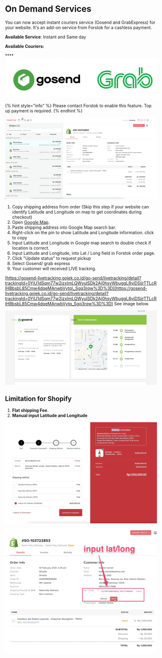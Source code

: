 # On Demand Services

You can now accept instant couriers service \(Gosend and GrabExpress\) for your website. It's an add-on service from Forstok for a cashless payment.

**Available Service**: Instant and Same day

**Available Couriers:**

 ****![](../../.gitbook/assets/screen-shot-2021-04-06-at-3.46.14-pm.png) 

{% hint style="info" %}
Please contact Forstok to enable this feature. Top up payment is required. 
{% endhint %}

![](../../.gitbook/assets/request-pickup-gosend-for-shopify1.gif)

1. Copy shipping address from order \(Skip this step if your website can identify Latitude and Longitude on map to get coordinates during checkout\)
2. Open [Google Map](%20https://maps.google.com).
3. Paste shipping address into Google Map search bar.
4. Right-click on the pin to show Latitude and Longitude information. click to copy 
5. Input Latitude and Longitude in Google map search to double check if location is correct.
6. Input Latitude and Longitude, into Lat / Long field in Forstok order page.
7. Click "Update status" to request pickup
8. Select Gosend/ grab express
9. Your customer will received LIVE tracking. 

[https://gosend-livetracking.gojek.co.id/go-send/livetracking/detail?trackingId=0YiU1dSqm77w2izxImLQWyulSDk2Aj0hsyWbuggL8yiDSjjrTTLcRIHBbsbL85Cmw4dqeMAnwbVytq\_Sgq3rqw%3D%3D](https://gosend-livetracking.gojek.co.id/go-send/livetracking/detail?trackingId=0YiU1dSqm77w2izxImLQWyulSDk2Aj0hsyWbuggL8yiDSjjrTTLcRIHBbsbL85Cmw4dqeMAnwbVytq_Sgq3rqw%3D%3D) See image below.

![](../../.gitbook/assets/gosend-live-tracking.jpeg)

## Limitation for Shopify

1. **Flat shipping Fee**. 
2. **Manual input Latitude and Longitude**

![1. Flat shipping fee](../../.gitbook/assets/flat-shipping-fee.png)

![2. Manual input Latitude and Longitude](../../.gitbook/assets/screen-shot-2021-04-06-at-4.23.34-pm.png)









